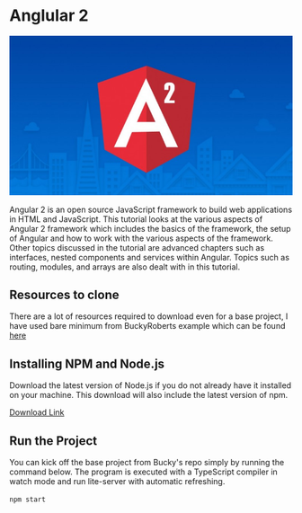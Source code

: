 # Anglular 2 

![angular2](angular2.jpg)  

Angular 2 is an open source JavaScript framework to build web applications in HTML and JavaScript. This tutorial looks at the various aspects of Angular 2 framework which includes the basics of the framework, the setup of Angular and how to work with the various aspects of the framework. Other topics discussed in the tutorial are advanced chapters such as interfaces, nested components and services within Angular. Topics such as routing, modules, and arrays are also dealt with in this tutorial.

## Resources to clone 

There are a lot of resources required to download even for a base project, I have used bare minimum from BuckyRoberts example which can be found [here](https://github.com/buckyroberts/angular-2-template)

## Installing NPM and Node.js

Download the latest version of Node.js if you do not already have it installed on your machine. This download will also include the latest version of npm.

[Download Link](https://nodejs.org/en/download/)

## Run the Project

You can kick off the base project from Bucky's repo simply by running the command below. The program is executed with a TypeScript compiler in watch mode and run lite-server with automatic refreshing.

`npm start`

